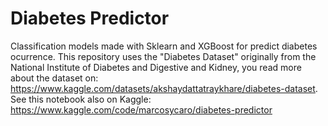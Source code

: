 # Diabetes Predictor

Classification models made with Sklearn and XGBoost for predict diabetes ocurrence. This repository uses the "Diabetes Dataset" originally from the National Institute of Diabetes and Digestive and Kidney, you read more about the dataset on: https://www.kaggle.com/datasets/akshaydattatraykhare/diabetes-dataset. See this notebook also on Kaggle: https://www.kaggle.com/code/marcosycaro/diabetes-predictor